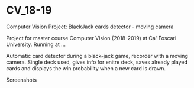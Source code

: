 # CV_18-19
Computer Vision Project: BlackJack cards detector - moving camera

Project for master course Computer Vision (2018-2019) at Ca' Foscari University.
Running at ...

Automatic card detector during a black-jack game, recorder with a moving camera.
Single deck used, gives info for enitre deck, saves already played cards 
and displays the win probability when a new card is drawn.

Screenshots
